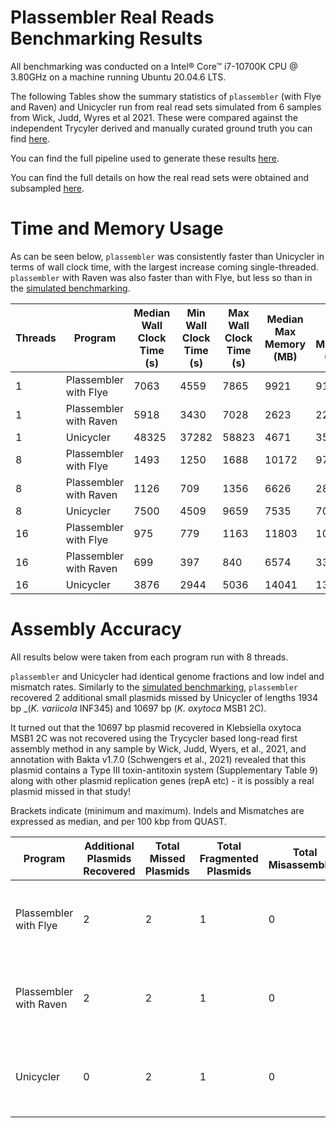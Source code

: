 # Plassembler Real Reads Benchmarking Results 

All benchmarking was conducted on a Intel® Core™ i7-10700K CPU @ 3.80GHz on a machine running Ubuntu 20.04.6 LTS. 

The following Tables show the summary statistics of `plassembler` (with Flye and Raven) and Unicycler run from real read sets simulated from 6 samples from Wick, Judd, Wyres et al 2021. These were compared against the independent Trycyler derived and manually curated ground truth you can find [here](https://github.com/rrwick/Small-plasmid-Nanopore/blob/main/method.md). 

You can find the full pipeline used to generate these results [here](https://github.com/gbouras13/plassembler_simulation_benchmarking).

You can find the full details on how the real read sets were obtained and subsampled [here](fastqs.md).

Time and Memory Usage
===============

As can be seen below, `plassembler` was consistently faster than Unicycler in terms of wall clock time, with the largest increase coming single-threaded. `plassembler` with Raven was also faster than with Flye, but less so than in the [simulated benchmarking](benchmarking_results_sim.md).


| Threads | Program                | Median Wall Clock Time (s) | Min Wall Clock Time (s) | Max Wall Clock Time (s) | Median Max Memory (MB) | Min Max Memory (MB) | Max Max Memory (MB) |
| ------- | ---------------------- | -------------------------- | ----------------------- | ----------------------- | ---------------------- | ------------------- | ------------------- |
| 1       | Plassembler with Flye  | 7063                       | 4559                    | 7865                    | 9921                   | 9116                | 10024               |
| 1       | Plassembler with Raven | 5918                       | 3430                    | 7028                    | 2623                   | 2214                | 3039                |
| 1       | Unicycler              | 48325                      | 37282                   | 58823                   | 4671                   | 3583                | 5832                |
| 8       | Plassembler with Flye  | 1493                       | 1250                    | 1688                    | 10172                  | 9710                | 10897               |
| 8       | Plassembler with Raven | 1126                       | 709                     | 1356                    | 6626                   | 2872                | 8374                |
| 8       | Unicycler              | 7500                       | 4509                    | 9659                    | 7535                   | 7003                | 8128                |
| 16      | Plassembler with Flye  | 975                        | 779                     | 1163                    | 11803                  | 10344               | 13467               |
| 16      | Plassembler with Raven | 699                        | 397                     | 840                     | 6574                   | 3343                | 14784               |
| 16      | Unicycler              | 3876                       | 2944                    | 5036                    | 14041                  | 13647               | 14062               |

Assembly Accuracy
==================

All results below were taken from each program run with 8 threads.

`plassembler` and Unicycler had identical genome fractions and low indel and mismatch rates. Similarly to the [simulated benchmarking](benchmarking_results_sim.md), `plassembler` recovered 2 additional small plasmids missed by Unicycler of lengths 1934 bp  _(_K. variicola_ INF345) and 10697 bp (_K. oxytoca_ MSB1 2C). 

It turned out that the 10697 bp plasmid recovered in Klebsiella oxytoca MSB1 2C was not recovered using the Trycycler based long-read first assembly method in any sample by Wick, Judd, Wyers, et al., 2021, and annotation with Bakta v1.7.0 (Schwengers et al., 2021) revealed that this plasmid contains a Type III toxin-antitoxin system (Supplementary Table 9) along with other plasmid replication genes (repA etc) - it is possibly a real plasmid missed in that study!

Brackets indicate (minimum and maximum). Indels and Mismatches are expressed as median, and per 100 kbp from QUAST.

| Program                | Additional Plasmids Recovered | Total Missed Plasmids | Total Fragmented Plasmids | Total Misassemblies | Genome Fraction                           | Indels (per 100kbp)    | Mismatches (per 100kbp) |
| ---------------------- | ----------------------------- | --------------------- | ------------------------- | ------------------- | ----------------------------------------- | ---------------------- | ----------------------- |
| Plassembler with Flye  | 2                             | 2                     | 1                         | 0                   | 97.02 (mean), 100 (median),  (82.14, 100) | 0.46 (0 min, 8.6 max)  | 0.2 (0 min, 135.23 max) |
| Plassembler with Raven | 2                             | 2                     | 1                         | 0                   | 97.02 (mean), 100 (median),  (82.14, 100) | 0.64 (0 min, 1.67 max) | 0.58 (0 min, 7.94 max)  |
| Unicycler              | 0                             | 2                     | 1                         | 0                   | 97.02 (mean), 100 (median),  (82.14, 100) | 0.18 (0 min, 1.67 max) | 0.18 (0 min, 2.65 max)  |
